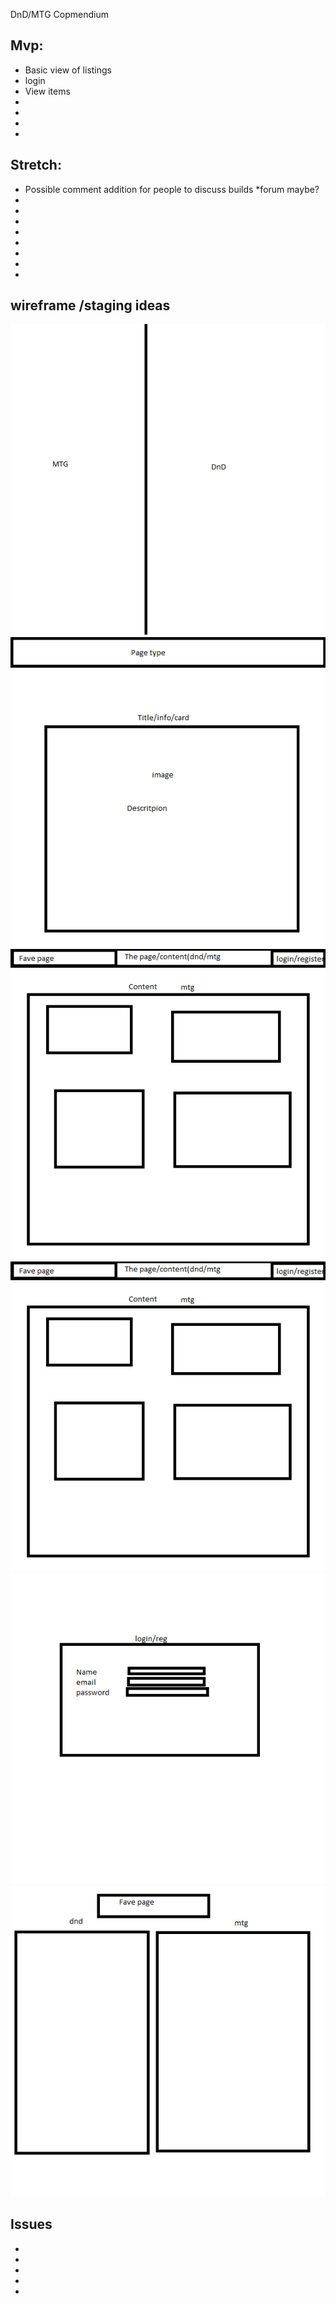 DnD/MTG Copmendium



## Mvp:
* Basic view of listings
* login 
* View items
* 
* 
*     
* 

## Stretch:
* Possible comment addition for people to discuss builds
	*forum maybe?
* 
* 
* 
* 
* 
* 
* 
* 

## wireframe /staging ideas
![](/wireframe/Untitled.png)
![](/wireframe/pages.png)
![](/wireframe/mtgpage.png)
![](/wireframe/dndpage.png)
![](/wireframe/logreg.png)
![](/wireframe/favpage.png)

## Issues
*  
* 
* 
* 
* 